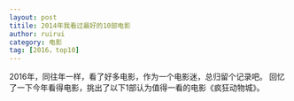 ```yaml
---
layout: post
titile: 2014年我看过最好的10部电影
author: ruirui
category: 电影
tag: [2016，top10]
---
```


2016年，同往年一样，看了好多电影，作为一个电影迷，总归留个记录吧。
回忆了一下今年看得电影，挑出了以下1部认为值得一看的电影《疯狂动物城》。

